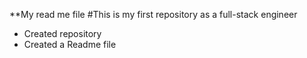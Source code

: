 **My read me file
#This is my first repository as a full-stack engineer
* Created repository
* Created a Readme file
